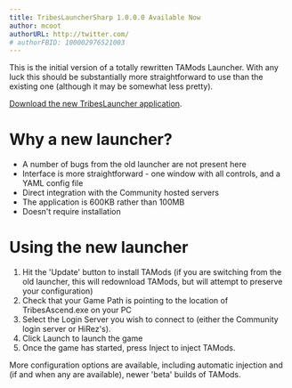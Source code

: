 ```yaml
---
title: TribesLauncherSharp 1.0.0.0 Available Now
author: mcoot
authorURL: http://twitter.com/
# authorFBID: 100002976521003
---
```


This is the initial version of a totally rewritten TAMods Launcher. With any luck this should be substantially more straightforward to use than the existing one (although it may be somewhat less pretty).

[Download the new TribesLauncher application](https://github.com/mcoot/TribesLauncherSharp/releases).

<!--truncate-->

# Why a new launcher?

- A number of bugs from the old launcher are not present here
- Interface is more straightforward - one window with all controls, and a YAML config file
- Direct integration with the Community hosted servers
- The application is 600KB rather than 100MB
- Doesn't require installation

# Using the new launcher

1. Hit the 'Update' button to install TAMods (if you are switching from the old launcher, this will redownload TAMods, but will attempt to preserve your configuration)
2. Check that your Game Path is pointing to the location of TribesAscend.exe on your PC
3. Select the Login Server you wish to connect to (either the Community login server or HiRez's).
4. Click Launch to launch the game
5. Once the game has started, press Inject to inject TAMods.

More configuration options are available, including automatic injection and (if and when any are available), newer 'beta' builds of TAMods.